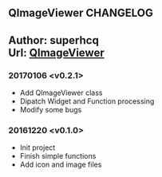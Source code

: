## QImageViewer CHANGELOG

Author: superhcq   
Url:	[QImageViewer](https://github.com/gitorup/QImageViewer)
------------------------------------  

### 20170106 <v0.2.1>
* Add QImageViewer class
* Dipatch Widget and Function processing
* Modify some bugs

### 20161220 <v0.1.0>
* Init project
* Finish simple functions
* Add icon and image files

